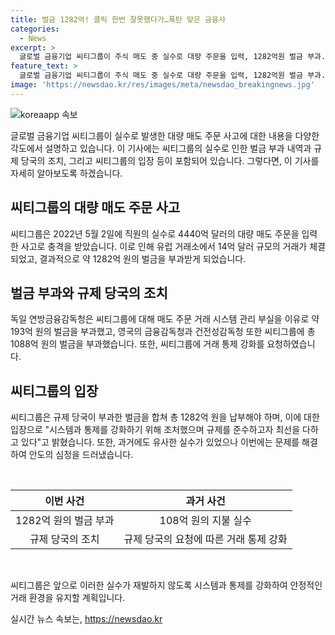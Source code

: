 ```yaml
---
title: 벌금 1282억! 클릭 한번 잘못했다가…폭탄 맞은 금융사
categories:
  - News
excerpt: >
  글로벌 금융기업 씨티그룹이 주식 매도 중 실수로 대량 주문을 입력, 1282억원 벌금 부과. 독일 규제 당국은 매도 주문 거래 시스템 부실로 193억원 벌금 부과. 2022년 5월 주식 매도 중 617조원의 실수로 1088억원의 벌금 부과. 씨티그룹은 규제를 준수하고 실수 문제에 대해 조치하고 있다. 2020년에도 108억원의 이체 실수가 발생한 바 있음.
feature_text: >
  글로벌 금융기업 씨티그룹이 주식 매도 중 실수로 대량 주문을 입력, 1282억원 벌금 부과. 독일 규제 당국은 매도 주문 거래 시스템 부실로 193억원 벌금 부과. 2022년 5월 주식 매도 중 617조원의 실수로 1088억원의 벌금 부과. 씨티그룹은 규제를 준수하고 실수 문제에 대해 조치하고 있다. 2020년에도 108억원의 이체 실수가 발생한 바 있음.
image: 'https://newsdao.kr/res/images/meta/newsdao_breakingnews.jpg'
---
```


<p><img src="https://newsdao.kr/res/images/meta/newsdao_breakingnews.jpg" alt="koreaapp 속보" /></p>

<p>글로벌 금융기업 씨티그룹이 실수로 발생한 대량 매도 주문 사고에 대한 내용을 다양한 각도에서 설명하고 있습니다. 이 기사에는 씨티그룹의 실수로 인한 벌금 부과 내역과 규제 당국의 조치, 그리고 씨티그룹의 입장 등이 포함되어 있습니다.
그렇다면, 이 기사를 자세히 알아보도록 하겠습니다. </p>

<h2 data-ke-size="size26">씨티그룹의 대량 매도 주문 사고</h2>

<p data-ke-size="size16">씨티그룹은 2022년 5월 2일에 직원의 실수로 4440억 달러의 대량 매도 주문을 입력한 사고로 충격을 받았습니다. 이로 인해 유럽 거래소에서 14억 달러 규모의 거래가 체결되었고, 결과적으로 약 1282억 원의 벌금을 부과받게 되었습니다.</p>

<h2 data-ke-size="size26">벌금 부과와 규제 당국의 조치</h2>

<p data-ke-size="size16">독일 연방금융감독청은 씨티그룹에 대해 매도 주문 거래 시스템 관리 부실을 이유로 약 193억 원의 벌금을 부과했고, 영국의 금융감독청과 건전성감독청 또한 씨티그룹에 총 1088억 원의 벌금을 부과했습니다. 또한, 씨티그룹에 거래 통제 강화를 요청하였습니다.</p>

<h2 data-ke-size="size26">씨티그룹의 입장</h2>

<p data-ke-size="size16">씨티그룹은 규제 당국이 부과한 벌금을 합쳐 총 1282억 원을 납부해야 하며, 이에 대한 입장으로 "시스템과 통제를 강화하기 위해 조처했으며 규제를 준수하고자 최선을 다하고 있다"고 밝혔습니다. 또한, 과거에도 유사한 실수가 있었으나 이번에는 문제를 해결하여 안도의 심정을 드러냈습니다.</p>

<p data-ke-size="size16">&nbsp;</p>

<table>
    <thead>
        <tr>
            <th style="text-align: center; height: 17px;"><b>이번 사건</b></th>
            <th style="text-align: center; height: 17px;"><b>과거 사건</b></th>
        </tr>
    </thead>
    <tbody>
        <tr>
            <td style="text-align: center; height: 17px;">1282억 원의 벌금 부과</td>
            <td style="text-align: center; height: 17px;">108억 원의 지불 실수</td>
        </tr>
        <tr>
            <td style="text-align: center; height: 17px;">규제 당국의 조치</td>
            <td style="text-align: center; height: 17px;">규제 당국의 요청에 따른 거래 통제 강화</td>
        </tr>
    </tbody>
</table>

<p data-ke-size="size16">&nbsp;</p>

<p data-ke-size="size16">씨티그룹은 앞으로 이러한 실수가 재발하지 않도록 시스템과 통제를 강화하여 안정적인 거래 환경을 유지할 계획입니다.</p>
실시간 뉴스 속보는, <a href="https://newsdao.kr" rel="dofollow">https://newsdao.kr</a>


